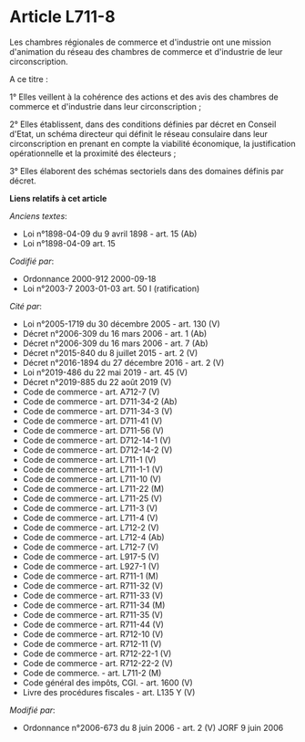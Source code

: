 # Article L711-8

Les chambres régionales de commerce et d'industrie ont une mission d'animation du réseau des chambres de commerce et
d'industrie de leur circonscription.

A ce titre :

1° Elles veillent à la cohérence des actions et des avis des chambres de commerce et d'industrie dans leur circonscription ;

2° Elles établissent, dans des conditions définies par décret en Conseil d'Etat, un schéma directeur qui définit le réseau
consulaire dans leur circonscription en prenant en compte la viabilité économique, la justification opérationnelle et la
proximité des électeurs ;

3° Elles élaborent des schémas sectoriels dans des domaines définis par décret.

**Liens relatifs à cet article**

_Anciens textes_:

  - Loi n°1898-04-09 du 9 avril 1898 - art. 15 (Ab)
  - Loi n°1898-04-09 art. 15

_Codifié par_:

  - Ordonnance 2000-912 2000-09-18
  - Loi n°2003-7 2003-01-03 art. 50 I (ratification)

_Cité par_:

  - Loi n°2005-1719 du 30 décembre 2005 - art. 130 (V)
  - Décret n°2006-309 du 16 mars 2006 - art. 1 (Ab)
  - Décret n°2006-309 du 16 mars 2006 - art. 7 (Ab)
  - Décret n°2015-840 du 8 juillet 2015 - art. 2 (V)
  - Décret n°2016-1894 du 27 décembre 2016 - art. 2 (V)
  - Loi n°2019-486 du 22 mai 2019 - art. 45 (V)
  - Décret n°2019-885 du 22 août 2019 (V)
  - Code de commerce - art. A712-7 (V)
  - Code de commerce - art. D711-34-2 (Ab)
  - Code de commerce - art. D711-34-3 (V)
  - Code de commerce - art. D711-41 (V)
  - Code de commerce - art. D711-56 (V)
  - Code de commerce - art. D712-14-1 (V)
  - Code de commerce - art. D712-14-2 (V)
  - Code de commerce - art. L711-1 (V)
  - Code de commerce - art. L711-1-1 (V)
  - Code de commerce - art. L711-10 (V)
  - Code de commerce - art. L711-22 (M)
  - Code de commerce - art. L711-25 (V)
  - Code de commerce - art. L711-3 (V)
  - Code de commerce - art. L711-4 (V)
  - Code de commerce - art. L712-2 (V)
  - Code de commerce - art. L712-4 (Ab)
  - Code de commerce - art. L712-7 (V)
  - Code de commerce - art. L917-5 (V)
  - Code de commerce - art. L927-1 (V)
  - Code de commerce - art. R711-1 (M)
  - Code de commerce - art. R711-32 (V)
  - Code de commerce - art. R711-33 (V)
  - Code de commerce - art. R711-34 (M)
  - Code de commerce - art. R711-35 (V)
  - Code de commerce - art. R711-44 (V)
  - Code de commerce - art. R712-10 (V)
  - Code de commerce - art. R712-11 (V)
  - Code de commerce - art. R712-22-1 (V)
  - Code de commerce - art. R712-22-2 (V)
  - Code de commerce. - art. L711-2 (M)
  - Code général des impôts, CGI. - art. 1600 (V)
  - Livre des procédures fiscales - art. L135 Y (V)

_Modifié par_:

  - Ordonnance n°2006-673 du 8 juin 2006 - art. 2 (V) JORF 9 juin 2006
